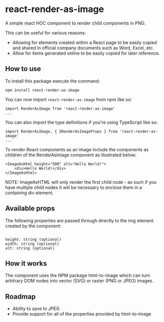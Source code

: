 # react-render-as-image

A simple react HOC component to render child components in PNG.

This can be useful for various reasons:
- Allowing for elements created within a React page to be easily copied and shared in official company documents such as Word, Excel, etc.
- Allow for items generated online to be easily copied for later reference.

## How to use

To install this package execute the command:

`npm install react-render-as-image`

You can now import `react-render-as-image` from npm like so:

```
import RenderAsImage from 'react-render-as-image'
...
```

You can also import the type definitions if you're using TypeScript like so:

```
import RenderAsImage, { IRenderAsImageProps } from 'react-render-as-image'
...
```

To render React components as an image include the components as children of the RenderAsImage component as illustrated below:

```
<ImageAsHtml height="500" alt="Hello World!">
    <div>Hello World!</div>
</ImageAsHtml>
```

NOTE: ImageAsHTML will only render the first child node - as such if you have multiple child nodes it will be necessary to enclose them in a containing div element.

## Available props

The following properties are passed through directly to the img element created by the component:

```

height: string (optional)
width: string (optional)
alt: string (optional)

```

## How it works

The component uses the NPM package html-to-image which can turn arbitrary DOM nodes into vector (SVG) or raster (PNG or JPEG) images.

## Roadmap

- Ability to save to JPEG
- Provide support for all of the properties provided by html-to-image